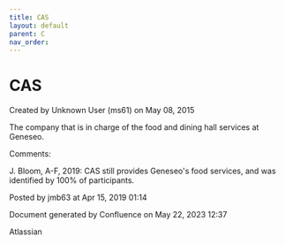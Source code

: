 ```yaml
---
title: CAS
layout: default
parent: C
nav_order:
---
```


# CAS

Created by  Unknown User (ms61) on May 08, 2015

The company that is in charge of the food and dining hall services at Geneseo.

Comments:

J. Bloom, A-F, 2019: CAS still provides Geneseo's food services, and was identified by 100% of participants. 

Posted by jmb63 at Apr 15, 2019 01:14

Document generated by Confluence on May 22, 2023 12:37

Atlassian
